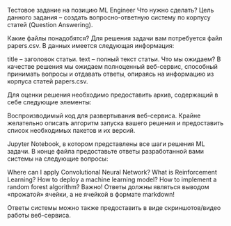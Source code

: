 Тестовое задание на позицию ML Engineer
Что нужно сделать?
Цель данного задания – создать вопросно-ответную систему по корпусу статей (Question Answering).

Какие файлы понадобятся?
Для решения задачи вам потребуется файл papers.csv. В данных имеется следующая информация:

title – заголовок статьи.
text – полный текст статьи.
Что мы ожидаем?
В качестве решения мы ожидаем полноценный веб-сервис, способный принимать вопросы и отдавать ответы, опираясь на информацию из корпуса статей papers.csv.

Для оценки решения необходимо предоставить архив, содержащий в себе следующие элементы:

Воспроизводимый код для развертывания веб-сервиса. Крайне желательно описать алгоритм запуска вашего решения и предоставить список необходимых пакетов и их версий.

Jupyter Notebook, в котором представлены все шаги решения ML задачи. В конце файла предоставьте ответы разработанной вами системы на следующие вопросы:

Where can I apply Convolutional Neural Network?
What is Reinforcement Learning?
How to deploy a machine learning model?
How to implement a random forest algorithm?
Важно! Ответы должны являться выводом «прожатой» ячейки, а не ячейкой в формате markdown!

Ответы системы можно также предоставить в виде скриншотов/видео работы веб-сервиса.